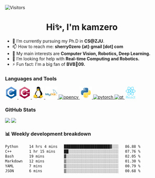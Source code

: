 <!--
**kamzero/kamzero** is a ✨ _special_ ✨ repository because its `README.md` (this file) appears on your GitHub profile.

Here are some ideas to get you started:

- 🔭 I’m currently working on ...
- 🌱 I’m currently learning ...
- 👯 I’m looking to collaborate on ...
- 🤔 I’m looking for help with ...
- 💬 Ask me about ...
- 📫 How to reach me: ...<a href="https://kamzero.github.io/about/" target="blank">
- 😄 Pronouns: ...
- ⚡ Fun fact: ...
-->

![Visitors](https://visitor-badge.laobi.icu/badge?page_id=kamzero)

<h1 align="center">Hi✨, I'm kamzero</h1>


- 🔭 I’m currently pursuing my Ph.D in **CS@ZJU**.
- 📫 How to reach me: **sherry0zero {at} gmail [dot] com**
- 🌱 My main interests are **Computer Vision, Robotics, Deep Learning.**
- 🤔 I’m looking for help with **Real-time Computing and Robotics.**
- ⚡ Fun fact: I'm a big fan of **BVB&#x1F49B;09.**


<h3 align="left">Languages and Tools</h3>
<p align="left"> <a href="https://www.cprogramming.com/" target="_blank"> <img src="https://raw.githubusercontent.com/devicons/devicon/master/icons/c/c-original.svg" alt="c" width="40" height="40"/> </a> <a href="https://www.w3schools.com/cpp/" target="_blank"> <img src="https://raw.githubusercontent.com/devicons/devicon/master/icons/cplusplus/cplusplus-original.svg" alt="cplusplus" width="40" height="40"/> </a>  <a href="https://www.linux.org/" target="_blank"> <img src="https://raw.githubusercontent.com/devicons/devicon/master/icons/linux/linux-original.svg" alt="linux" width="40" height="40"/> </a> <a href="https://www.mysql.com/" target="_blank"> <img src="https://raw.githubusercontent.com/devicons/devicon/master/icons/mysql/mysql-original-wordmark.svg" alt="mysql" width="40" height="40"/> </a> <a href="https://opencv.org/" target="_blank"> <img src="https://www.vectorlogo.zone/logos/opencv/opencv-icon.svg" alt="opencv" width="40" height="40"/> </a>  <a href="https://www.python.org" target="_blank"> <img src="https://raw.githubusercontent.com/devicons/devicon/master/icons/python/python-original.svg" alt="python" width="40" height="40"/> </a> <a href="https://pytorch.org/" target="_blank"> <img src="https://www.vectorlogo.zone/logos/pytorch/pytorch-icon.svg" alt="pytorch" width="40" height="40"/> </a> <a href="https://www.qt.io/" target="_blank"> <img src="https://upload.wikimedia.org/wikipedia/commons/0/0b/Qt_logo_2016.svg" alt="qt" width="40" height="40"/> </a> <a href="https://reactjs.org/" target="_blank"> <img src="https://raw.githubusercontent.com/devicons/devicon/master/icons/react/react-original-wordmark.svg" alt="react" width="40" height="40"/> </a> 

<h3 align="left">GitHub Stats</h3>

<!-- <p>&nbsp;<img align="center" src="https://github-readme-stats.vercel.app/api?username=kamzero&show_icons=true&locale=en&layout=compact" alt="kamzero" /></p> -->


[![](https://github-readme-streak-stats.herokuapp.com/?user=kamzero&show_icons=true&hide_border=true&count_private=true&theme=flag-india&layout=compact)]() [![](https://github-readme-stats.vercel.app/api/top-langs/?username=kamzero&layout=compact&hide=html,css,less,ejs,tcl,VHDL,scss&hide_border=true&count_private=true&theme=flag-india)]()


<h3 align="left">📊 Weekly development breakdown</h3>

<!--START_SECTION:waka-->

```text
Python     14 hrs 4 mins   █████████████████████▓░░░   86.88 %
C++        1 hr 15 mins    ██░░░░░░░░░░░░░░░░░░░░░░░   07.76 %
Bash       19 mins         ▓░░░░░░░░░░░░░░░░░░░░░░░░   02.05 %
Markdown   12 mins         ▒░░░░░░░░░░░░░░░░░░░░░░░░   01.30 %
YAML       7 mins          ▒░░░░░░░░░░░░░░░░░░░░░░░░   00.79 %
JSON       6 mins          ▒░░░░░░░░░░░░░░░░░░░░░░░░   00.68 %
```

<!--END_SECTION:waka-->



